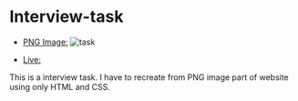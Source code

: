 # Interview-task
*  [PNG Image:](https://static.shuffle.dev/files/zadanie-nr-1.png)
![task](https://user-images.githubusercontent.com/35898867/130321613-b892c4f6-1135-4c7a-b155-395d44c45cb3.png)

*  [Live:](macrapacki.github.io/interview-task/)

This is a interview task. I have to recreate from PNG image part of website using only HTML and CSS.
